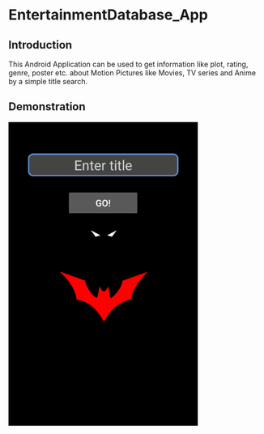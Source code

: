 # EntertainmentDatabase_App

## Introduction

This Android Application can be used to get information like plot, rating, genre, poster etc. about Motion Pictures like Movies, TV series and Anime by a simple title search.

## Demonstration

<img src="Screenshots/1.png" />


